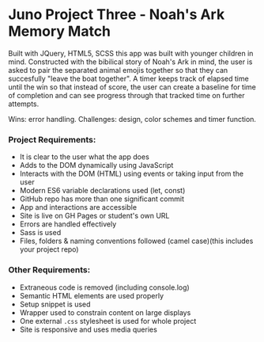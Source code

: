 # Juno Project Three - Noah's Ark Memory Match

Built with JQuery, HTML5, SCSS this app was built with younger children in mind. Constructed with the bibilical story of Noah's Ark in mind, the user is asked to pair the separated animal emojis together so that they can succesfully "leave the boat together". A timer keeps track of elapsed time until the win so that instead of score, the user can create a baseline for time of completion and can see progress through that tracked time on further attempts.

Wins: error handling.
Challenges: design, color schemes and timer function.

### Project Requirements:

* It is clear to the user what the app does
* Adds to the DOM dynamically using JavaScript
* Interacts with the DOM (HTML) using events or taking input from the user
* Modern ES6 variable declarations used (let, const)
* GitHub repo has more than one significant commit
* App and interactions are accessible
* Site is live on GH Pages or student's own URL
* Errors are handled effectively
* Sass is used
* Files, folders & naming conventions followed (camel case)(this includes your project repo)

### Other Requirements:

* Extraneous code is removed (including console.log)
* Semantic HTML elements are used properly
* Setup snippet is used
* Wrapper used to constrain content on large displays
* One external ```.css``` stylesheet is used for whole project
* Site is responsive and uses media queries
